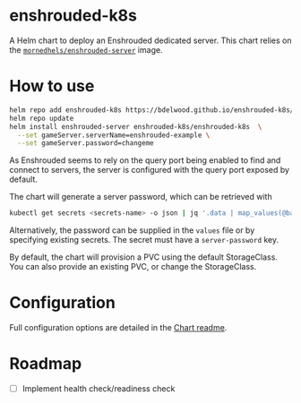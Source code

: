 # enshrouded-k8s

A Helm chart to deploy an Enshrouded dedicated server. This chart relies on the [`mornedhels/enshrouded-server`](https://github.com/mornedhels/enshrouded-server) image.

# How to use

```bash
helm repo add enshrouded-k8s https://bdelwood.github.io/enshrouded-k8s/
helm repo update
helm install enshrouded-server enshrouded-k8s/enshrouded-k8s  \
  --set gameServer.serverName=enshrouded-example \
  --set gameServer.password=changeme
```

As Enshrouded seems to rely on the query port being enabled to find and connect to servers, the server is configured with the query port exposed by default.

The chart will generate a server password, which can be retrieved with

```bash
kubectl get secrets <secrets-name> -o json | jq '.data | map_values(@base64d)'
```

Alternatively, the password can be supplied in the `values` file or by specifying existing secrets. The secret must have a `server-password` key.

By default, the chart will provision a PVC using the default StorageClass. You can also provide an existing PVC, or change the StorageClass.

# Configuration

Full configuration options are detailed in the [Chart readme](/chart/enshrouded-k8s/README.md).

# Roadmap

- [ ] Implement health check/readiness check
